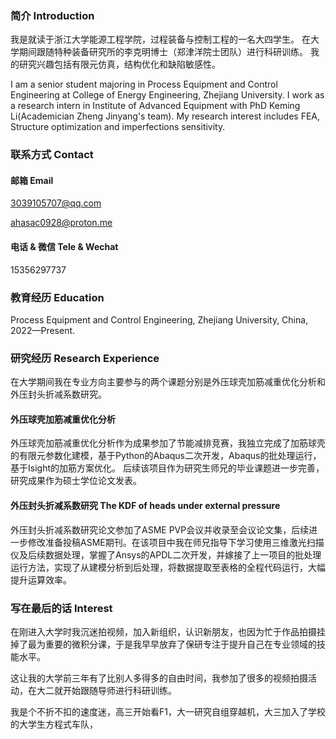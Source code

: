 ### 简介 Introduction
我是就读于浙江大学能源工程学院，过程装备与控制工程的一名大四学生。 在大学期间跟随特种装备研究所的李克明博士（郑津洋院士团队）进行科研训练。 我的研究兴趣包括有限元仿真，结构优化和缺陷敏感性。 

I am a senior student majoring in Process Equipment and Control Engineering at College of Energy Engineering, Zhejiang University. I work as a research intern in Institute of Advanced Equipment with PhD Keming Li(Academician Zheng Jinyang's team). My research interest includes FEA, Structure optimization and imperfections sensitivity.

### 联系方式 Contact
#### 邮箱 Email 
3039105707@qq.com

ahasac0928@proton.me

#### 电话 & 微信 Tele & Wechat
15356297737

### 教育经历 Education
Process Equipment and Control Engineering, Zhejiang University, China, 2022—Present.

### 研究经历 Research Experience
在大学期间我在专业方向主要参与的两个课题分别是外压球壳加筋减重优化分析和外压封头折减系数研究。

#### 外压球壳加筋减重优化分析 
外压球壳加筋减重优化分析作为成果参加了节能减排竞赛，我独立完成了加筋球壳的有限元参数化建模，基于Python的Abaqus二次开发，Abaqus的批处理运行，基于Isight的加筋方案优化。 后续该项目作为研究生师兄的毕业课题进一步完善，研究成果作为硕士学位论文发表。

#### 外压封头折减系数研究 The KDF of heads under external pressure
外压封头折减系数研究论文参加了ASME PVP会议并收录至会议论文集，后续进一步修改准备投稿ASME期刊。在该项目中我在师兄指导下学习使用三维激光扫描仪及后续数据处理，掌握了Ansys的APDL二次开发，并嫁接了上一项目的批处理运行方法，实现了从建模分析到后处理，将数据提取至表格的全程代码运行，大幅提升运算效率。

### 写在最后的话 Interest
在刚进入大学时我沉迷拍视频，加入新组织，认识新朋友，也因为忙于作品拍摄挂掉了最为重要的微积分课，于是我早早放弃了保研专注于提升自己在专业领域的技能水平。

这让我的大学前三年有了比别人多得多的自由时间，我参加了很多的视频拍摄活动，在大二就开始跟随导师进行科研训练。

我是个不折不扣的速度迷，高三开始看F1，大一研究自组穿越机，大三加入了学校的大学生方程式车队，
